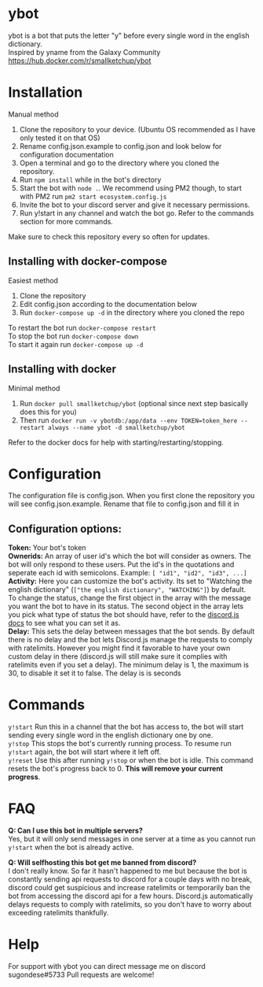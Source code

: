 # ybot
ybot is a bot that puts the letter "y" before every single word in the english dictionary.  
Inspired by yname from the Galaxy Community  
https://hub.docker.com/r/smallketchup/ybot
# Installation
Manual method

1. Clone the repository to your device. (Ubuntu OS recommended as I have only tested it on that OS)
2. Rename config.json.example to config.json and look below for configuration documentation
3. Open a terminal and go to the directory where you cloned the repository.
4. Run `npm install` while in the bot's directory
5. Start the bot with `node .`. We recommend using PM2 though, to start with PM2 run `pm2 start ecosystem.config.js`
6. Invite the bot to your discord server and give it necessary permissions.
7. Run y!start in any channel and watch the bot go. Refer to the commands section for more commands.  

Make sure to check this repository every so often for updates.

## Installing with docker-compose
Easiest method

1. Clone the repository
2. Edit config.json according to the documentation below
3. Run `docker-compose up -d` in the directory where you cloned the repo  

To restart the bot run `docker-compose restart`  
To stop the bot run `docker-compose down`  
To start it again run `docker-compose up -d`  

## Installing with docker
Minimal method
1. Run `docker pull smallketchup/ybot` (optional since next step basically does this for you)
2. Then run `docker run -v ybotdb:/app/data --env TOKEN=token_here --restart always --name ybot -d smallketchup/ybot`

Refer to the docker docs for help with starting/restarting/stopping.

# Configuration
The configuration file is config.json. When you first clone the repository you will see config.json.example. Rename that file to config.json and fill it in

## Configuration options:

**Token:** Your bot's token  
**Ownerids:** An array of user id's which the bot will consider as owners. The bot will only respond to these users. Put the id's in the quotations and seperate each id with semicolons. Example: `[ "id1", "id2", "id3", ...]`  
**Activity:** Here you can customize the bot's activity. Its set to "Watching the english dictionary" (`["the english dictionary", "WATCHING"]`) by default. To change the status, change the first object in the array with the message you want the bot to have in its status. The second object in the array lets you pick what type of status the bot should have, refer to the [discord.js docs](https://discord.js.org/#/docs/discord.js/stable/typedef/ActivityType) to see what you can set it as.  
**Delay:** This sets the delay between messages that the bot sends. By default there is no delay and the bot lets Discord.js manage the requests to comply with ratelimits. However you might find it favorable to have your own custom delay in there (discord.js will still make sure it complies with ratelimits even if you set a delay). The minimum delay is 1, the maximum is 30, to disable it set it to false. The delay is is seconds  

# Commands
`y!start` Run this in a channel that the bot has access to, the bot will start sending every single word in the english dictionary one by one.  
`y!stop` This stops the bot's currently running process. To resume run `y!start` again, the bot will start where it left off.  
`y!reset` Use this after running `y!stop` or when the bot is idle. This command resets the bot's progress back to 0. **This will remove your current progress**.  

# FAQ
**Q: Can I use this bot in multiple servers?**  
Yes, but it will only send messages in one server at a time as you cannot run `y!start` when the bot is already active.

**Q: Will selfhosting this bot get me banned from discord?**  
I don't really know. So far it hasn't happened to me but because the bot is constantly sending api requests to discord for a couple days with no break, discord could get suspicious and increase ratelimits or temporarily ban the bot from accessing the discord api for a few hours. Discord.js automatically delays requests to comply with ratelimits, so you don't have to worry about exceeding ratelimits thankfully.

# Help
For support with ybot you can direct message me on discord sugondese#5733
Pull requests are welcome!
